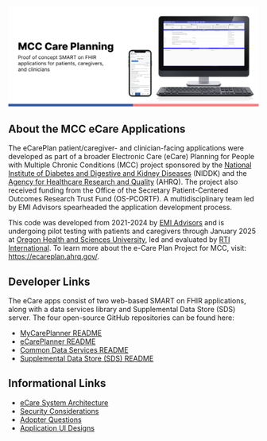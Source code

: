 ![alt text](https://github.com/chronic-care/mcc-project/blob/main/documentation/MCCCarePlanning.png?raw=true)

## About the MCC eCare Applications
The eCarePlan patient/caregiver- and clinician-facing applications were developed as part of a broader Electronic Care (eCare) Planning for People with Multiple Chronic Conditions (MCC) project sponsored by the [National Institute of Diabetes and Digestive and Kidney Diseases](https://www.niddk.nih.gov/) (NIDDK) and the [Agency for Healthcare Research and Quality](https://www.ahrq.gov/) (AHRQ). The project also received funding from the Office of the Secretary Patient-Centered Outcomes Research Trust Fund (OS-PCORTF). A multidisciplinary team led by EMI Advisors spearheaded the application development process.

This code was developed from 2021-2024 by [EMI Advisors](https://www.emiadvisors.net/) and is undergoing pilot testing with patients and caregivers through January 2025 at [Oregon Health and Sciences University](https://www.ohsu.edu/), led and evaluated by [RTI International](https://www.rti.org/). To learn more about the e-Care Plan Project for MCC, visit: https://ecareplan.ahrq.gov/.

## Developer Links
The eCare apps consist of two web-based SMART on FHIR applications, along with a data services library and Supplemental Data Store (SDS) server. The four open-source GitHub repositories can be found here: 

- [MyCarePlanner README](https://github.com/chronic-care/mycareplanner/blob/main/README.md)
- [eCarePlanner README](https://github.com/chronic-care/eCarePlanner/blob/master/README.md)
- [Common Data Services README](https://github.com/chronic-care/e-care-common-data-services/blob/main/README.md)
- [Supplemental Data Store (SDS) README](https://github.com/OHSUCMP/ecp-sds-hardfork/blob/main/README.md)

## Informational Links
- [eCare System Architecture](documentation/ecare-architecture.md)
- [Security Considerations](documentation/security-considerations.md)
- [Adopter Questions](documentation/adopter-questions.md)
- [Application UI Designs](ui-designs)
